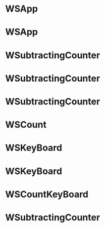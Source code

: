 # WSApp
# WSApp
# WSubtractingCounter
# WSubtractingCounter
# WSubtractingCounter
# WSCount
# WSKeyBoard
# WSKeyBoard
# WSCountKeyBoard
# WSubtractingCounter
